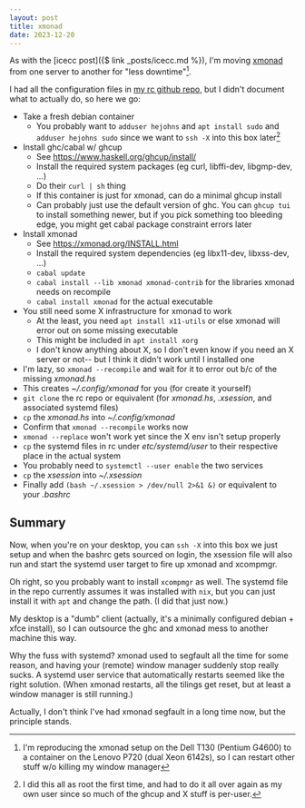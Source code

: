 ```yaml
---
layout: post
title: xmonad
date: 2023-12-20
---
```

As with the [icecc post]({$ link _posts/icecc.md %}),
I'm moving [xmonad](https://xmonad.org/) from one server to another
for "less downtime"[^1].

[^1]: I'm reproducing the xmonad setup on the Dell T130 (Pentium G4600) to a container on the Lenovo P720 (dual Xeon 6142s), so I can restart other stuff w/o killing my window manager

I had all the configuration files in [my rc github repo](https://github.com/hejohns/.rc),
but I didn't document what to actually do, so here we go:

- Take a fresh debian container
    - You probably want to `adduser hejohns` and `apt install sudo` and  `adduser hejohns sudo`
    since we want to `ssh -X` into this box later[^2]
- Install ghc/cabal w/ ghcup
    - See <https://www.haskell.org/ghcup/install/>
    - Install the required system packages (eg curl, libffi-dev, libgmp-dev, …)
    - Do their `curl | sh` thing
    - If this container is just for xmonad, can do a minimal ghcup install
    - Can probably just use the default version of ghc.
    You can `ghcup tui` to install something newer, but if you pick something too bleeding edge, you might get cabal package constraint errors later
- Install xmonad
    - See <https://xmonad.org/INSTALL.html>
    - Install the required system dependencies (eg libx11-dev, libxss-dev, …)
    - `cabal update`
    - `cabal install --lib xmonad xmonad-contrib`
    for the libraries xmonad needs on recompile
    - `cabal install xmonad` for the actual executable
- You still need some X infrastructure for xmonad to work
    - At the least, you need `apt install x11-utils` or else xmonad will error out on some missing executable
    - This might be included in `apt install xorg`
    - I don't know anything about X,
    so I don't even know if you need an X server or not--
    but I think it didn't work until I installed one
- I'm lazy, so `xmonad --recompile` and wait for it to error out b/c of the missing *xmonad.hs*
- This creates *~/.config/xmonad* for you (for create it yourself)
- `git clone` the rc repo or equivalent
(for *xmonad.hs*, *.xsession*, and associated systemd files)
- `cp` the *xmonad.hs* into *~/.config/xmonad*
- Confirm that `xmonad --recompile` works now
- `xmonad --replace` won't work yet since the X env isn't setup properly
- `cp` the systemd files in rc under *etc/systemd/user* to their respective place in the actual system
- You probably need to `systemctl --user enable` the two services
- `cp` the *xsession* into *~/.xsession*
- Finally add `(bash ~/.xsession > /dev/null 2>&1 &)` or equivalent to your *.bashrc*

[^2]: I did this all as root the first time, and had to do it all over again as my own user since so much of the ghcup and X stuff is per-user.

## Summary
Now, when you're on your desktop, you can `ssh -X` into this box we just setup
and when the bashrc gets sourced on login,
the xsession file will also run and start the systemd user target to fire up
xmonad and xcompmgr.

Oh right, so you probably want to install `xcompmgr` as well.
The systemd file in the repo currently assumes it was installed with `nix`,
but you can just install it with `apt` and change the path.
(I did that just now.)

My desktop is a "dumb" client
(actually, it's a minimally configured debian + xfce install),
so I can outsource the ghc and xmonad mess to another machine this way. 

Why the fuss with systemd?
xmonad used to segfault all the time for some reason,
and having your (remote) window manager suddenly stop really sucks.
A systemd user service that automatically restarts seemed like the right solution.
(When xmonad restarts, all the tilings get reset, but at least a window manager is still running.)

Actually, I don't think I've had xmonad segfault in a long time now,
but the principle stands.
